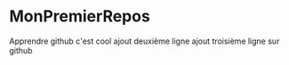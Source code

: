 # MonPremierRepos
Apprendre github c'est cool 
ajout deuxième ligne
ajout troisième ligne sur github


